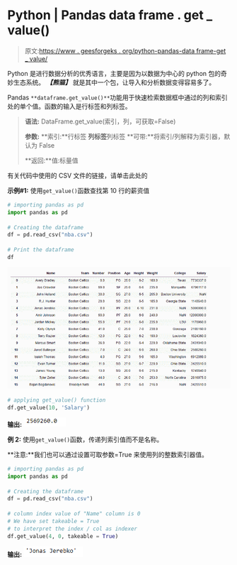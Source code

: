 # Python | Pandas data frame . get _ value()

> 原文:[https://www . geesforgeks . org/python-pandas-data frame-get _ value/](https://www.geeksforgeeks.org/python-pandas-dataframe-get_value/)

Python 是进行数据分析的优秀语言，主要是因为以数据为中心的 python 包的奇妙生态系统。 ***【熊猫】*** 就是其中一个包，让导入和分析数据变得容易多了。

Pandas `**dataframe.get_value()**`功能用于快速检索数据框中通过的列和索引处的单个值。函数的输入是行标签和列标签。

> **语法:** DataFrame.get_value(索引，列，可获取=False)
> 
> **参数:**
> **索引:**行标签
> **列标签**列标签
> **可带:**将索引/列解释为索引器，默认为 False
> 
> **返回:**值:标量值

有关代码中使用的 CSV 文件的链接，请单击此处的

**示例#1:** 使用`get_value()`函数查找第 10 行的薪资值

```py
# importing pandas as pd
import pandas as pd

# Creating the dataframe 
df = pd.read_csv("nba.csv")

# Print the dataframe
df
```

![](img/525a725de9f12a6ed74de1319ec4c112.png)

```py
# applying get_value() function 
df.get_value(10, 'Salary')
```

**输出:**
![](img/ec930c5e6962757463dc6849d9f42375.png)

**例 2:** 使用`get_value()`函数，传递列索引值而不是名称。

**注意:**我们也可以通过设置可取参数=True 来使用列的整数索引器值。

```py
# importing pandas as pd
import pandas as pd

# Creating the dataframe 
df = pd.read_csv("nba.csv")

# column index value of "Name" column is 0
# We have set takeable = True
# to interpret the index / col as indexer
df.get_value(4, 0, takeable = True)
```

**输出:**
![](img/1d49f154f09f3fd8731809cc493595b8.png)